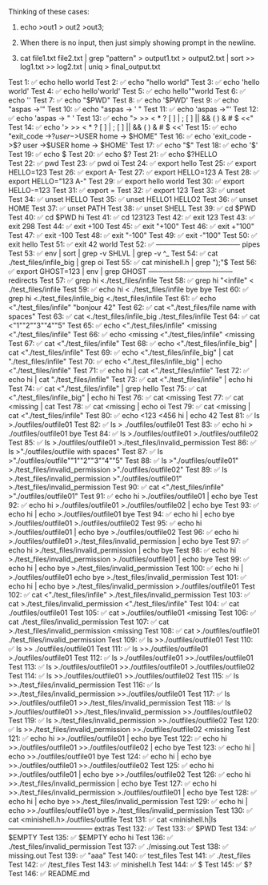 
Thinking of these cases:

1. echo  >out1 > out2 >out3;

2. When there is no input, then just simply showing prompt in the newline.

3. cat file1.txt file2.txt | grep "pattern" > output1.txt > output2.txt | sort >> log1.txt >> log2.txt | uniq > final_output.txt



Test   1: ✅ echo hello world
Test   2: ✅ echo "hello world"
Test   3: ✅ echo 'hello world'
Test   4: ✅ echo hello'world'
Test   5: ✅ echo hello""world
Test   6: ✅ echo ''
Test   7: ✅ echo "$PWD"
Test   8: ✅ echo '$PWD'
Test   9: ✅ echo "aspas ->'"
Test  10: ✅ echo "aspas -> ' "
Test  11: ✅ echo 'aspas ->"'
Test  12: ✅ echo 'aspas -> " '
Test  13: ✅ echo "> >> < * ? [ ] | ; [ ] || && ( ) & # $  <<"
Test  14: ✅ echo '> >> < * ? [ ] | ; [ ] || && ( ) & # $  <<'
Test  15: ✅ echo "exit_code ->$? user ->$USER home -> $HOME"
Test  16: ✅ echo 'exit_code ->$? user ->$USER home -> $HOME'
Test  17: ✅ echo "$"
Test  18: ✅ echo '$'
Test  19: ✅ echo $
Test  20: ✅ echo $?
Test  21: ✅ echo $?HELLO	
Test  22: ✅ pwd
Test  23: ✅ pwd oi
Test  24: ✅ export hello
Test  25: ✅ export HELLO=123
Test  26: ✅ export A-
Test  27: ✅ export HELLO=123 A
Test  28: ✅ export HELLO="123 A-"
Test  29: ✅ export hello world
Test  30: ✅ export HELLO-=123
Test  31: ✅ export =
Test  32: ✅ export 123
Test  33: ✅ unset
Test  34: ✅ unset HELLO
Test  35: ✅ unset HELLO1 HELLO2
Test  36: ✅ unset HOME
Test  37: ✅ unset PATH
Test  38: ✅ unset SHELL
Test  39: ✅ cd $PWD
Test  40: ✅ cd $PWD hi
Test  41: ✅ cd 123123
Test  42: ✅ exit 123
Test  43: ✅ exit 298
Test  44: ✅ exit +100
Test  45: ✅ exit "+100"
Test  46: ✅ exit +"100"
Test  47: ✅ exit -100
Test  48: ✅ exit "-100"
Test  49: ✅ exit -"100"
Test  50: ✅ exit hello
Test  51: ✅ exit 42 world
Test  52: ✅
———————————— pipes
Test  53: ✅ env | sort | grep -v SHLVL | grep -v ^_
Test  54: ✅ cat ./test_files/infile_big | grep oi
Test  55: ✅ cat minishell.h | grep ");"$
Test  56: ✅ export GHOST=123 | env | grep GHOST
———————————— redirects
Test  57: ✅ grep hi <./test_files/infile
Test  58: ✅ grep hi "<infile" <         ./test_files/infile
Test  59: ✅ echo hi < ./test_files/infile bye bye
Test  60: ✅ grep hi <./test_files/infile_big <./test_files/infile
Test  61: ✅ echo <"./test_files/infile" "bonjour       42"
Test  62: ✅ cat <"./test_files/file name with spaces"
Test  63: ✅ cat <./test_files/infile_big ./test_files/infile
Test  64: ✅ cat <"1""2""3""4""5"
Test  65: ✅ echo <"./test_files/infile" <missing <"./test_files/infile"
Test  66: ✅ echo <missing <"./test_files/infile" <missing
Test  67: ✅ cat <"./test_files/infile"
Test  68: ✅ echo <"./test_files/infile_big" | cat <"./test_files/infile"
Test  69: ✅ echo <"./test_files/infile_big" | cat "./test_files/infile"
Test  70: ✅ echo <"./test_files/infile_big" | echo <"./test_files/infile"
Test  71: ✅ echo hi | cat <"./test_files/infile"
Test  72: ✅ echo hi | cat "./test_files/infile"
Test  73: ✅ cat <"./test_files/infile" | echo hi
Test  74: ✅ cat <"./test_files/infile" | grep hello
Test  75: ✅ cat <"./test_files/infile_big" | echo hi
Test  76: ✅ cat <missing
Test  77: ✅ cat <missing | cat
Test  78: ✅ cat <missing | echo oi
Test  79: ✅ cat <missing | cat <"./test_files/infile"
Test  80: ✅ echo <123 <456 hi | echo 42
Test  81: ✅ ls >./outfiles/outfile01
Test  82: ✅ ls >         ./outfiles/outfile01
Test  83: ✅ echo hi >         ./outfiles/outfile01 bye
Test  84: ✅ ls >./outfiles/outfile01 >./outfiles/outfile02
Test  85: ✅ ls >./outfiles/outfile01 >./test_files/invalid_permission
Test  86: ✅ ls >"./outfiles/outfile with spaces"
Test  87: ✅ ls >"./outfiles/outfile""1""2""3""4""5"
Test  88: ✅ ls >"./outfiles/outfile01" >./test_files/invalid_permission >"./outfiles/outfile02"
Test  89: ✅ ls >./test_files/invalid_permission >"./outfiles/outfile01" >./test_files/invalid_permission
Test  90: ✅ cat <"./test_files/infile" >"./outfiles/outfile01"
Test  91: ✅ echo hi >./outfiles/outfile01 | echo bye
Test  92: ✅ echo hi >./outfiles/outfile01 >./outfiles/outfile02 | echo bye
Test  93: ✅ echo hi | echo >./outfiles/outfile01 bye
Test  94: ✅ echo hi | echo bye >./outfiles/outfile01 >./outfiles/outfile02
Test  95: ✅ echo hi >./outfiles/outfile01 | echo bye >./outfiles/outfile02
Test  96: ✅ echo hi >./outfiles/outfile01 >./test_files/invalid_permission | echo bye
Test  97: ✅ echo hi >./test_files/invalid_permission | echo bye
Test  98: ✅ echo hi >./test_files/invalid_permission >./outfiles/outfile01 | echo bye
Test  99: ✅ echo hi | echo bye >./test_files/invalid_permission
Test 100: ✅ echo hi | >./outfiles/outfile01 echo bye >./test_files/invalid_permission
Test 101: ✅ echo hi | echo bye >./test_files/invalid_permission >./outfiles/outfile01
Test 102: ✅ cat <"./test_files/infile" >./test_files/invalid_permission
Test 103: ✅ cat >./test_files/invalid_permission <"./test_files/infile"
Test 104: ✅ cat <missing >./outfiles/outfile01
Test 105: ✅ cat >./outfiles/outfile01 <missing
Test 106: ✅ cat <missing >./test_files/invalid_permission
Test 107: ✅ cat >./test_files/invalid_permission <missing
Test 108: ✅ cat >./outfiles/outfile01 <missing >./test_files/invalid_permission
Test 109: ✅ ls >>./outfiles/outfile01
Test 110: ✅ ls >>      ./outfiles/outfile01
Test 111: ✅ ls >>./outfiles/outfile01 >./outfiles/outfile01
Test 112: ✅ ls >./outfiles/outfile01 >>./outfiles/outfile01
Test 113: ✅ ls >./outfiles/outfile01 >>./outfiles/outfile01 >./outfiles/outfile02
Test 114: ✅ ls >>./outfiles/outfile01 >>./outfiles/outfile02
Test 115: ✅ ls >>./test_files/invalid_permission
Test 116: ✅ ls >>./test_files/invalid_permission >>./outfiles/outfile01
Test 117: ✅ ls >>./outfiles/outfile01 >>./test_files/invalid_permission
Test 118: ✅ ls >./outfiles/outfile01 >>./test_files/invalid_permission >>./outfiles/outfile02
Test 119: ✅ ls <missing >>./test_files/invalid_permission >>./outfiles/outfile02
Test 120: ✅ ls >>./test_files/invalid_permission >>./outfiles/outfile02 <missing
Test 121: ✅ echo hi >>./outfiles/outfile01 | echo bye
Test 122: ✅ echo hi >>./outfiles/outfile01 >>./outfiles/outfile02 | echo bye
Test 123: ✅ echo hi | echo >>./outfiles/outfile01 bye
Test 124: ✅ echo hi | echo bye >>./outfiles/outfile01 >>./outfiles/outfile02
Test 125: ✅ echo hi >>./outfiles/outfile01 | echo bye >>./outfiles/outfile02
Test 126: ✅ echo hi >>./test_files/invalid_permission | echo bye
Test 127: ✅ echo hi >>./test_files/invalid_permission >./outfiles/outfile01 | echo bye
Test 128: ✅ echo hi | echo bye >>./test_files/invalid_permission
Test 129: ✅ echo hi | echo >>./outfiles/outfile01 bye >./test_files/invalid_permission
Test 130: ✅ cat <minishell.h>./outfiles/outfile
Test 131: ✅ cat <minishell.h|ls
———————————— extras
Test 132: ✅
Test 133: ✅ $PWD
Test 134: ✅ $EMPTY
Test 135: ✅ $EMPTY echo hi
Test 136: ✅ ./test_files/invalid_permission
Test 137: ✅ ./missing.out
Test 138: ✅ missing.out
Test 139: ✅ "aaa"
Test 140: ✅ test_files
Test 141: ✅ ./test_files
Test 142: ✅ /test_files
Test 143: ✅ minishell.h
Test 144: ✅ $
Test 145: ✅ $?
Test 146: ✅ README.md

